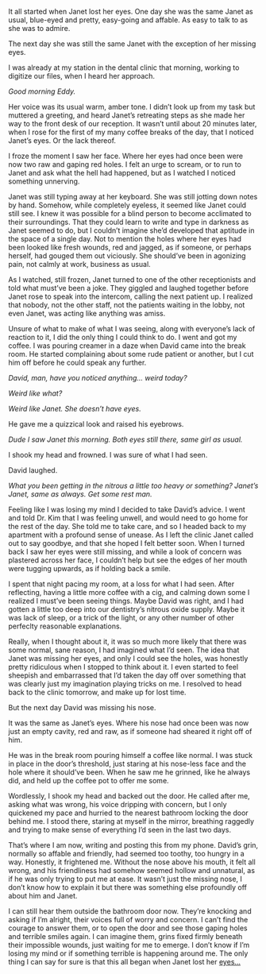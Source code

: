It all started when Janet lost her eyes. One day she was the same Janet as usual, blue-eyed and pretty, easy-going and affable. As easy to talk to as she was to admire.  

The next day she was still the same Janet with the exception of her missing eyes.  

I was already at my station in the dental clinic that morning, working to digitize our files, when I heard her approach.  

*Good morning Eddy.*

Her voice was its usual warm, amber tone. I didn’t look up from my task but muttered a greeting, and heard Janet’s retreating steps as she made her way to the front desk of our reception. It wasn’t until about 20 minutes later, when I rose for the first of my many coffee breaks of the day, that I noticed Janet’s eyes. Or the lack thereof.  

I froze the moment I saw her face. Where her eyes had once been were now two raw and gaping red holes. I felt an urge to scream, or to run to Janet and ask what the hell had happened, but as I watched I noticed something unnerving.  

Janet was still typing away at her keyboard. She was still jotting down notes by hand. Somehow, while completely eyeless, it seemed like Janet could still see. I knew it was possible for a blind person to become acclimated to their surroundings. That they could learn to write and type in darkness as Janet seemed to do, but I couldn’t imagine she’d developed that aptitude in the space of a single day. Not to mention the holes where her eyes had been looked like fresh wounds, red and jagged, as if someone, or perhaps herself, had gouged them out viciously. She should’ve been in agonizing pain, not calmly at work, business as usual.  

As I watched, still frozen, Janet turned to one of the other receptionists and told what must’ve been a joke. They giggled and laughed together before Janet rose to speak into the intercom, calling the next patient up. I realized that nobody, not the other staff, not the patients waiting in the lobby, not even Janet, was acting like anything was amiss.  

Unsure of what to make of what I was seeing, along with everyone’s lack of reaction to it, I did the only thing I could think to do. I went and got my coffee. I was pouring creamer in a daze when David came into the break room. He started complaining about some rude patient or another, but I cut him off before he could speak any further.  

*David, man, have you noticed anything… weird today?*  

*Weird like what?*

*Weird like Janet. She doesn’t have eyes.*

He gave me a quizzical look and raised his eyebrows.  

*Dude I saw Janet this morning. Both eyes still there, same girl as usual.*  

I shook my head and frowned. I was sure of what I had seen.

David laughed.  

*What you been getting in the nitrous a little too heavy or something? Janet’s Janet, same as always. Get some rest man.*  

Feeling like I was losing my mind I decided to take David’s advice. I went and told Dr. Kim that I was feeling unwell, and would need to go home for the rest of the day. She told me to take care, and so I headed back to my apartment with a profound sense of unease. As I left the clinic Janet called out to say goodbye, and that she hoped I felt better soon. When I turned back I saw her eyes were still missing, and while a look of concern was plastered across her face, I couldn’t help but see the edges of her mouth were tugging upwards, as if holding back a smile.  

I spent that night pacing my room, at a loss for what I had seen. After reflecting, having a little more coffee with a cig, and calming down some I realized I must’ve been seeing things. Maybe David was right, and I had gotten a little too deep into our dentistry’s nitrous oxide supply. Maybe it was lack of sleep, or a trick of the light, or any other number of other perfeclty reasonable explanations.  

Really, when I thought about it, it was so much more likely that there was some normal, sane reason, I had imagined what I’d seen. The idea that Janet was missing her eyes, and only I could see the holes, was honestly pretty ridiculous when I stopped to think about it. I even started to feel sheepish and embarrassed that I’d taken the day off over something that was clearly just my imagination playing tricks on me. I resolved to head back to the clinic tomorrow, and make up for lost time.  

But the next day David was missing his nose.  

It was the same as Janet’s eyes. Where his nose had once been was now just an empty cavity, red and raw, as if someone had sheared it right off of him.   

He was in the break room pouring himself a coffee like normal. I was stuck in place in the door’s threshold, just staring at his nose-less face and the hole where it should’ve been. When he saw me he grinned, like he always did, and held up the coffee pot to offer me some.  

Wordlessly, I shook my head and backed out the door. He called after me, asking what was wrong, his voice dripping with concern, but I only quickened my pace and hurried to the nearest bathroom locking the door behind me. I stood there, staring at myself in the mirror, breathing raggedly and trying to make sense of everything I’d seen in the last two days.  

That’s where I am now, writing and posting this from my phone. David’s grin, normally so affable and friendly, had seemed too toothy, too hungry in a way. Honestly, it frightened me. Without the nose above his mouth, it felt all wrong, and his friendliness had somehow seemed hollow and unnatural, as if he was only trying to put me at ease. It wasn’t just the missing nose, I don’t know how to explain it but there was something else profoundly off about him and Janet.   

I can still hear them outside the bathroom door now. They’re knocking and asking if I’m alright, their voices full of worry and concern. I can’t find the courage to answer them, or to open the door and see those gaping holes and terrible smiles again. I can imagine them, grins fixed firmly beneath their impossible wounds, just waiting for me to emerge. I don’t know if I’m losing my mind or if something terrible is happening around me. The only thing I can say for sure is that this all began when Janet lost her [eyes...](https://www.reddit.com/user/EddyRanpo/)